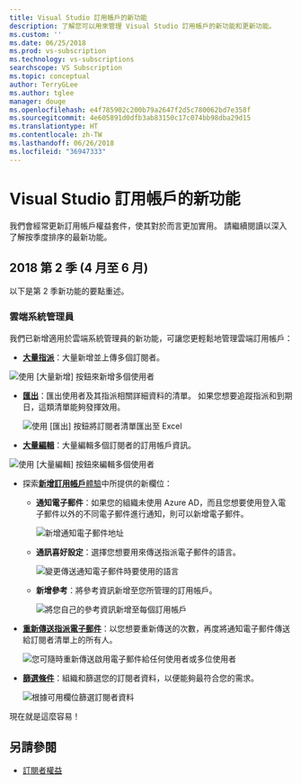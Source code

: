 ```yaml
---
title: Visual Studio 訂用帳戶的新功能
description: 了解您可以用來管理 Visual Studio 訂用帳戶的新功能和更新功能。
ms.custom: ''
ms.date: 06/25/2018
ms.prod: vs-subscription
ms.technology: vs-subscriptions
searchscope: VS Subscription
ms.topic: conceptual
author: TerryGLee
ms.author: tglee
manager: douge
ms.openlocfilehash: e4f785902c200b79a2647f2d5c780062bd7e358f
ms.sourcegitcommit: 4e605891d0dfb3ab83150c17c074bb98dba29d15
ms.translationtype: HT
ms.contentlocale: zh-TW
ms.lasthandoff: 06/26/2018
ms.locfileid: "36947333"
---
```

# <a name="what39s-new-in-visual-studio-subscriptions"></a>Visual Studio 訂用帳戶的新功能

我們會經常更新訂用帳戶權益套件，使其對於而言更加實用。 請繼續閱讀以深入了解按季度排序的最新功能。

## <a name="2018-q2-april-june"></a>2018 第 2 季 (4 月至 6 月)

以下是第 2 季新功能的要點重述。

### <a name="cloud-administrators"></a>雲端系統管理員

我們已新增適用於雲端系統管理員的新功能，可讓您更輕鬆地管理雲端訂用帳戶：

* [**大量指派**](/visualstudio/subscriptions/assign-license#bulk-assignments)：大量新增並上傳多個訂閱者。

 ![使用 [大量新增] 按鈕來新增多個使用者](media\bulk-add-multiple-subscribers.png)

* [**匯出**](/visualstudio/subscriptions/exporting-subscriptions)：匯出使用者及其指派相關詳細資料的清單。 如果您想要追蹤指派和到期日，這類清單能夠發揮效用。

   ![使用 [匯出] 按鈕將訂閱者清單匯出至 Excel](media\export-subscriber-list-to-csv.png)


* [**大量編輯**](/visualstudio/subscriptions/edit-license#editing-multiple-subscribers-by-using-bulk-edit)：大量編輯多個訂閱者的訂用帳戶資訊。

 ![使用 [大量編輯] 按鈕來編輯多個使用者](media\bulk-edit-multiple-subscribers.png)

* 探索[**新增訂用帳戶**體驗](assign-license.md)中所提供的新欄位：

  * **通知電子郵件**：如果您的組織未使用 Azure AD，而且您想要使用登入電子郵件以外的不同電子郵件進行通知，則可以新增電子郵件。

    ![新增通知電子郵件地址](media\add-new-subscriber-notification-email.png)

  * **通訊喜好設定**：選擇您想要用來傳送指派電子郵件的語言。

    ![變更傳送通知電子郵件時要使用的語言](media\change-subscriber-communication-preference.png)

  * **新增參考**：將參考資訊新增至您所管理的訂用帳戶。

    ![將您自己的參考資訊新增至每個訂用帳戶](media\add-subscriber-reference-notes.png)

* [**重新傳送指派電子郵件**](resend-assignment-email.md)：以您想要重新傳送的次數，再度將通知電子郵件傳送給訂閱者清單上的所有人。

  ![您可隨時重新傳送啟用電子郵件給任何使用者或多位使用者](media\resend-subscriber-activation-emails.png)

* [**篩選條件**](search-license.md)：組織和篩選您的訂閱者資料，以便能夠最符合您的需求。

  ![根據可用欄位篩選訂閱者資料](media\filter-subscriber-data.png)

現在就是這麼容易！

## <a name="see-also"></a>另請參閱

* [訂閱者權益](subscriber-benefits.md)
